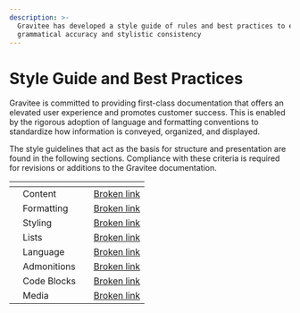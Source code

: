 ```yaml
---
description: >-
  Gravitee has developed a style guide of rules and best practices to enforce
  grammatical accuracy and stylistic consistency
---
```


# Style Guide and Best Practices

Gravitee is committed to providing first-class documentation that offers an elevated user experience and promotes customer success. This is enabled by the rigorous adoption of language and formatting conventions to standardize how information is conveyed, organized, and displayed.

The style guidelines that act as the basis for structure and presentation are found in the following sections. Compliance with these criteria is required for revisions or additions to the Gravitee documentation.

<table data-view="cards"><thead><tr><th></th><th></th><th></th><th data-hidden data-card-target data-type="content-ref"></th></tr></thead><tbody><tr><td></td><td>Content</td><td></td><td><a href="broken-reference">Broken link</a></td></tr><tr><td></td><td>Formatting</td><td></td><td><a href="broken-reference">Broken link</a></td></tr><tr><td></td><td>Styling</td><td></td><td><a href="broken-reference">Broken link</a></td></tr><tr><td></td><td>Lists</td><td></td><td><a href="broken-reference">Broken link</a></td></tr><tr><td></td><td>Language</td><td></td><td><a href="broken-reference">Broken link</a></td></tr><tr><td></td><td>Admonitions</td><td></td><td><a href="broken-reference">Broken link</a></td></tr><tr><td></td><td>Code Blocks</td><td></td><td><a href="broken-reference">Broken link</a></td></tr><tr><td></td><td>Media</td><td></td><td><a href="broken-reference">Broken link</a></td></tr></tbody></table>
